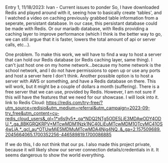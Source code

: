 Entry 1, 11/18/2023: Ivan - Current issues to ponder
So, I have downloaded Redis and played around with it, seeing how to basically create 'tables', and I watched a video on caching previously grabbed table information from a seperate, persistant database. In our case, this persistant database could be made with Redis. Or our mariadb database, with Redis providing a caching layer to improve performance (which I think is the better way to go, we can still argue that it is faster, lowers the total amount of api or server calls, etc...).

One problem. 
To make this work, we will have to find a way to host a server that can hold our Redis database (or Redis caching layer, same thing). I can't just host one on my home network...because my home network is the school network, and I do not have permissions to open up or use any ports and host a server here I don't think. Another possible option is to host a server with AWS or something, and have a Redis database on there. This will work, but it might be a couple of dollars a month (suffering). There is a free server that we can use, provided by Redis. However, I am not sure if this will have the features that we need for our showcase. I will look into it. 
link to Redis Cloud: https://redis.com/try-free/?utm_source=redisio&utm_medium=referral&utm_campaign=2023-09-try_free&utm_content=cu-redis_cloud_users&_gl=1*x6s9y5*_ga*NDQ2NTg5ODE5LjE3MDAwODY4ODU.*_ga_8BKGRQKRPV*MTcwMDM1Nzk1NC40LjEuMTcwMDM1OTcyMC41OS4wLjA.*_gcl_au*OTUwMjE5MDMuMTcwMDA4Njg4NQ..&_ga=2.157509689.2045664065.1700352256-446589819.1700086885

If we do this, I do not think that our 
ps. I also made this project private, because it will likely show our server connection details/credentials in it. It seems dangerous to show the world everything.


